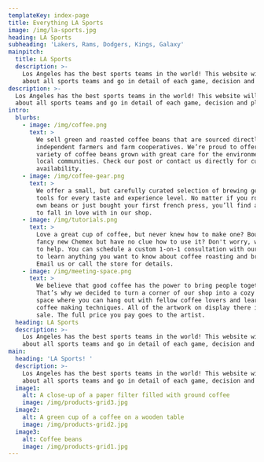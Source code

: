 ```yaml
---
templateKey: index-page
title: Everything LA Sports
image: /img/la-sports.jpg
heading: LA Sports
subheading: 'Lakers, Rams, Dodgers, Kings, Galaxy'
mainpitch:
  title: LA Sports
  description: >-
    Los Angeles has the best sports teams in the world! This website will talk
    about all sports teams and go in detail of each game, decision and player. 
description: >-
  Los Angeles has the best sports teams in the world! This website will talk
  about all sports teams and go in detail of each game, decision and player. 
intro:
  blurbs:
    - image: /img/coffee.png
      text: >
        We sell green and roasted coffee beans that are sourced directly from
        independent farmers and farm cooperatives. We’re proud to offer a
        variety of coffee beans grown with great care for the environment and
        local communities. Check our post or contact us directly for current
        availability.
    - image: /img/coffee-gear.png
      text: >
        We offer a small, but carefully curated selection of brewing gear and
        tools for every taste and experience level. No matter if you roast your
        own beans or just bought your first french press, you’ll find a gadget
        to fall in love with in our shop.
    - image: /img/tutorials.png
      text: >
        Love a great cup of coffee, but never knew how to make one? Bought a
        fancy new Chemex but have no clue how to use it? Don't worry, we’re here
        to help. You can schedule a custom 1-on-1 consultation with our baristas
        to learn anything you want to know about coffee roasting and brewing.
        Email us or call the store for details.
    - image: /img/meeting-space.png
      text: >
        We believe that good coffee has the power to bring people together.
        That’s why we decided to turn a corner of our shop into a cozy meeting
        space where you can hang out with fellow coffee lovers and learn about
        coffee making techniques. All of the artwork on display there is for
        sale. The full price you pay goes to the artist.
  heading: LA Sports
  description: >-
    Los Angeles has the best sports teams in the world! This website will talk
    about all sports teams and go in detail of each game, decision and player. 
main:
  heading: 'LA Sports! '
  description: >-
    Los Angeles has the best sports teams in the world! This website will talk
    about all sports teams and go in detail of each game, decision and player. 
  image1:
    alt: A close-up of a paper filter filled with ground coffee
    image: /img/products-grid3.jpg
  image2:
    alt: A green cup of a coffee on a wooden table
    image: /img/products-grid2.jpg
  image3:
    alt: Coffee beans
    image: /img/products-grid1.jpg
---
```


